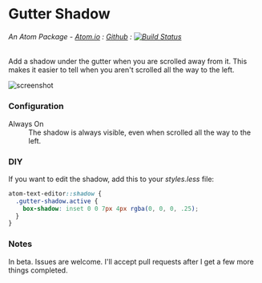 # Gutter Shadow
###### An Atom Package - [Atom.io](https://atom.io/packages/gutter-shadow) : [Github](https://github.com/dsandstrom/atom-gutter-shadow) : [![Build Status](https://travis-ci.org/dsandstrom/atom-gutter-shadow.svg?branch=master)](https://travis-ci.org/dsandstrom/atom-gutter-shadow)

Add a shadow under the gutter when you are scrolled away from it. This makes it easier to tell when you aren't scrolled all the way to the left.

![screenshot][screenshot]

### Configuration

<dl>
  <dt>Always On</dt>
  <dd>
    The shadow is always visible, even when scrolled all the way to the left.
  </dd>
</dl>

### DIY
If you want to edit the shadow, add this to your _styles.less_ file:
```css
atom-text-editor::shadow {
  .gutter-shadow.active {
    box-shadow: inset 0 0 7px 4px rgba(0, 0, 0, .25);
  }
}
```

### Notes
In beta. Issues are welcome. I'll accept pull requests after I get a few more things completed.

[screenshot]: http://content.screencast.com/users/dsandstrom/folders/Jing/media/6e5c193e-29fc-49ff-bab9-2666de15f865/00000039.png
